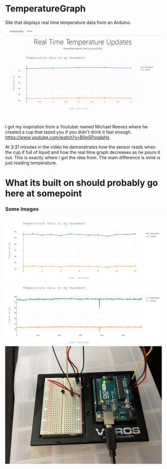 # TemperatureGraph
Site that displays real time temperature data from an Arduino.

![Alt text](https://github.com/fallen576/TemperatureGraph/blob/main/ArduinoSite/wwwroot/images/tempData.gif "gif")

I got my inspiration from a Youtuber named Michael Reeves where he created a cup that tazed you if you didn't drink it fast enough. https://www.youtube.com/watch?v=B0eSPogdaHs

At 3:31 minutes in the video he demonstrates how the sensor reads when the cup if full of liquid and how the real time graph decreases as he pours it out. This is exactly where I got the idea from. The main difference is mine is just reading temperature.

# What its built on should probably go here at somepoint

### Some Images
![Alt text](https://github.com/fallen576/TemperatureGraph/blob/main/ArduinoSite/wwwroot/images/img1.png "Image 1")
![Alt text](https://github.com/fallen576/TemperatureGraph/blob/main/ArduinoSite/wwwroot/images/img2.png "Image 2")
![Alt text](https://github.com/fallen576/TemperatureGraph/blob/main/ArduinoSite/wwwroot/images/arduino.jpg "Image 2")
